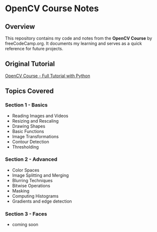 # OpenCV Course Notes

## Overview
This repository contains my code and notes from the **OpenCV Course** by freeCodeCamp.org. It documents my learning and serves as a quick reference for future projects.

## Original Tutorial

[OpenCV Course - Full Tutorial with Python](https://youtu.be/oXlwWbU8l2o?si=VHSmX6Gza6qLE5f9)

## Topics Covered

### Section 1 - Basics
- Reading Images and Videos
- Resizing and Rescaling
- Drawing Shapes
- Basic Functions
- Image Transformations
- Contour Detection
- Thresholding

### Section 2 - Advanced
- Color Spaces
- Image Splitting and Merging
- Blurring Techniques
- Bitwise Operations
- Masking
- Computing Histograms
- Gradients and edge detection

### Section 3 - Faces
- coming soon